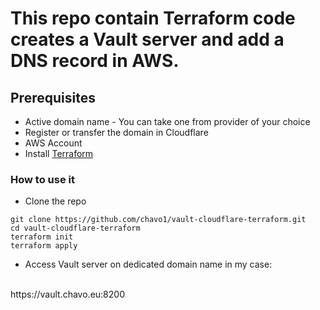 # This repo contain Terraform code creates a Vault server and add a DNS record in AWS.
## Prerequisites

- Active domain name - You can take one from provider of your choice
- Register or transfer the domain in Cloudflare
- AWS Account
- Install [Terraform](https://www.terraform.io/)
### How to use it
- Clone the repo
```
git clone https://github.com/chavo1/vault-cloudflare-terraform.git
cd vault-cloudflare-terraform
terraform init
terraform apply
```
- Access Vault server on dedicated domain name in my case: 
</br>
https://vault.chavo.eu:8200
